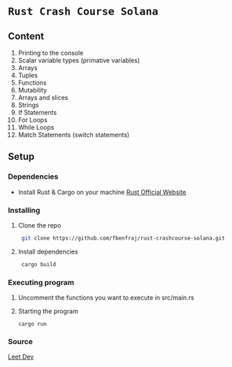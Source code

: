 # `Rust Crash Course Solana`

## Content

1. Printing to the console
2. Scalar variable types (primative variables)
3. Arrays
4. Tuples
5. Functions
6. Mutability
7. Arrays and slices
8. Strings
9. If Statements
10. For Loops
11. While Loops
12. Match Statements (switch statements)

## Setup

### Dependencies

- Install Rust & Cargo on your machine
  [Rust Official Website](https://www.rust-lang.org/)

### Installing

1. Clone the repo

   ```sh
    git clone https://github.com/fbenfraj/rust-crashcourse-solana.git
   ```

2. Install dependencies

   ```sh
    cargo build
   ```

### Executing program

1. Uncomment the functions you want to execute in src/main.rs

2. Starting the program

   ```
   cargo run
   ```

### Source

[Leet Dev](https://youtu.be/-AAtfPHEMbA)
